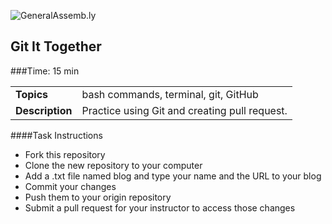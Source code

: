 ![GeneralAssemb.ly](http://studio.generalassemb.ly/GA_Slide_Assets/Exercise_icon_md.png)

## Git It Together


###Time: 15 min

| | |
| ------------- |:-------------|
| __Topics__ | bash commands, terminal, git, GitHub| 
| __Description__| Practice using Git and creating pull request.|    
 


####Task Instructions

- Fork this repository
- Clone the new repository to your computer
-	Add a .txt file named blog and type your name and the URL to your blog
-	Commit your changes
-	Push them to your origin repository
-	Submit a pull request for your instructor to access those changes
